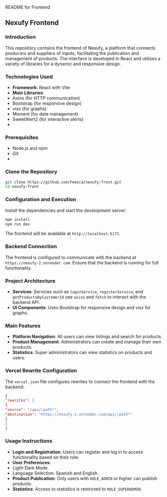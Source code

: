 README for Frontend

## Nexufy Frontend

### Introduction

This repository contains the frontend of Nexufy, a platform that connects producers and suppliers of
inputs, facilitating the publication and management of products. The interface is developed in React
and utilizes a variety of libraries for a dynamic and responsive design.

### Technologies Used
- **Framework**: React with Vite
- **Main Libraries**:
- Axios (for HTTP communication)
- Bootstrap (for responsive design)
- visx (for graphs)
- Moment (for date management)
- SweetAlert2 (for interactive alerts)
- 
### Prerequisites
- Node.js and npm
- Git
- 
### Clone the Repository
```bash
git clone https://github.com/Feezca/nexufy-front.git
cd nexufy-front
```

### Configuration and Execution
Install the dependencies and start the development server:
```bash
npm install
npm run dev
```
The frontend will be available at `http://localhost:5173`.
### Backend Connection

The frontend is configured to communicate with the backend at `https://nexufy-2.onrender.com`.
Ensure that the backend is running for full functionality.
### Project Architecture

- **Services**: Services such as `loginService`, `registerService`, and `getProductsByCustomerId`
use `axios` and `fetch` to interact with the backend API.
- **UI Components**: Uses Bootstrap for responsive design and visx for graphs.
### Main Features

- **Platform Navigation**: All users can view listings and search for products.
- **Product Management**: Administrators can create and manage their own products.
- **Statistics**: Super administrators can view statistics on products and users.
### Vercel Rewrite Configuration

The `vercel.json` file configures rewrites to connect the frontend with the backend:
```json
{
"rewrites": [
{
"source": "/api/:path*",
"destination": "https://nexufy-2.onrender.com/api/:path*"
}
]
}

```
### Usage Instructions
- **Login and Registration**: Users can register and log in to access functionality based on their role.
- **User Preferences**:
- Light-Dark Mode.
- Language Selection: Spanish and English.
- **Product Publication**: Only users with `ROLE_ADMIN` or higher can publish products.
- **Statistics**: Access to statistics is restricted to `ROLE_SUPERADMIN`.
 
